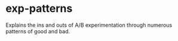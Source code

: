 # exp-patterns
Explains the ins and outs of A/B experimentation through numerous patterns of good and bad.
